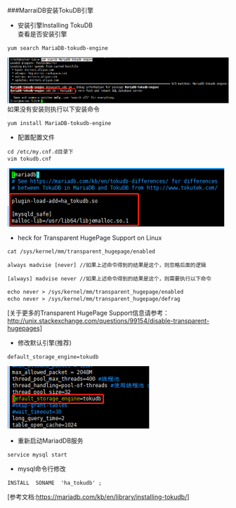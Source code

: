 ###MarraiDB安装TokuDB引擎

- 安装引擎Installing TokuDB     
查看是否安装引擎
```text
yum search MariaDB-tokudb-engine
```
![javtar](../imags/mysql/marriadb-04.png) 
如果没有安装则执行以下安装命令
```text
yum install MariaDB-tokudb-engine
```

- 配置配置文件
```text
cd /etc/my.cnf.d目录下
vim tokudb.cnf
```
![javtar](../imags/mysql/marriadb-05.png) 

- heck for Transparent HugePage Support on Linux
```text
cat /sys/kernel/mm/transparent_hugepage/enabled
```
```text
always madvise [never] //如果上述命令得到的结果是这个，则忽略后面的逻辑
```
```text
[always] madvise never //如果上述命令得到的结果是这个，则需要执行以下命令
```
```text
echo never > /sys/kernel/mm/transparent_hugepage/enabled
echo never > /sys/kernel/mm/transparent_hugepage/defrag
```
[关于更多的Transparent HugePage Support信息请参考：http://unix.stackexchange.com/questions/99154/disable-transparent-hugepages]

- 修改默认引擎(推荐)
```text
default_storage_engine=tokudb
```
![javtar](../imags/mysql/marriadb-06.png) 

- 重新启动MariadDB服务
```text
service mysql start
```
- mysql命令行修改
```text
INSTALL  SONAME  'ha_tokudb' ;
```

[参考文档:https://mariadb.com/kb/en/library/installing-tokudb/]

